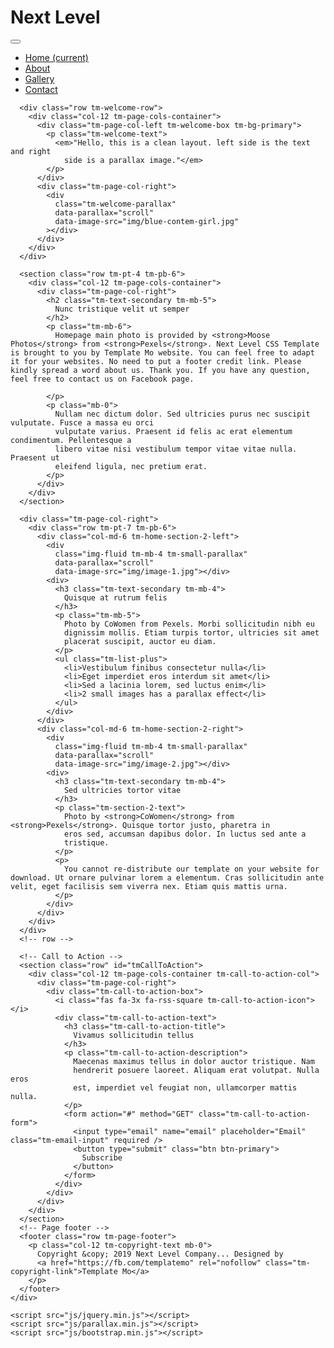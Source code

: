 <!DOCTYPE html>
<html lang="en">
  <head>
    <meta charset="UTF-8" />
    <meta name="viewport" content="width=device-width, initial-scale=1.0" />
    <meta http-equiv="X-UA-Compatible" content="ie=edge" />
    <title>Next Level HTML CSS Template</title>
<!--
Next Level CSS Template
https://templatemo.com/tm-532-next-level
-->
    <link rel="stylesheet"  href="https://fonts.googleapis.com/css?family=Open+Sans:400,600" />
    <link rel="stylesheet" href="css/all.min.css" />
    <link rel="stylesheet" href="css/bootstrap.min.css" />
    <link rel="stylesheet" href="css/templatemo-style.css" />
  </head>
  <body>
    <div class="container-fluid">
      <div class="row tm-brand-row">
        <div class="col-lg-4 col-10">
          <div class="tm-brand-container">
            <div class="tm-brand-texts">
              <h1 class="text-uppercase tm-brand-name">Next Level</h1>
            </div>
          </div>
        </div>
        <div class="col-lg-8 col-2 tm-nav-col">
          <div class="tm-nav">
            <nav class="navbar navbar-expand-lg navbar-light tm-navbar">
              <button
                class="navbar-toggler"
                type="button"
                data-toggle="collapse"
                data-target="#navbarNav"
                aria-controls="navbarNav"
                aria-expanded="false"
                aria-label="Toggle navigation">
                <span class="navbar-toggler-icon"></span>
              </button>
              <div class="collapse navbar-collapse" id="navbarNav">
                <ul class="navbar-nav ml-auto mr-0">
                  <li class="nav-item active">
                    <div class="tm-nav-link-highlight"></div>
                    <a class="nav-link" href="#"
                      >Home <span class="sr-only">(current)</span></a
                    >
                  </li>
                  <li class="nav-item">
                    <div class="tm-nav-link-highlight"></div>
                    <a class="nav-link" href="about.html">About</a>
                  </li>
                  <li class="nav-item">
                    <div class="tm-nav-link-highlight"></div>
                    <a class="nav-link" href="gallery.html">Gallery</a>
                  </li>
                  <li class="nav-item">
                    <div class="tm-nav-link-highlight"></div>
                    <a class="nav-link" href="contact.html">Contact</a>
                  </li>
                </ul>
              </div>
            </nav>
          </div>
        </div>
      </div>

      <div class="row tm-welcome-row">
        <div class="col-12 tm-page-cols-container">
          <div class="tm-page-col-left tm-welcome-box tm-bg-primary">
            <p class="tm-welcome-text">
              <em>"Hello, this is a clean layout. left side is the text and right
                side is a parallax image."</em>
            </p>
          </div>
          <div class="tm-page-col-right">
            <div
              class="tm-welcome-parallax"
              data-parallax="scroll"
              data-image-src="img/blue-contem-girl.jpg"
            ></div>
          </div>
        </div>
      </div>

      <section class="row tm-pt-4 tm-pb-6">
        <div class="col-12 tm-page-cols-container">
          <div class="tm-page-col-right">
            <h2 class="tm-text-secondary tm-mb-5">
              Nunc tristique velit ut semper
            </h2>
            <p class="tm-mb-6">
              Homepage main photo is provided by <strong>Moose Photos</strong> from <strong>Pexels</strong>. Next Level CSS Template is brought to you by Template Mo website. You can feel free to adapt it for your websites. No need to put a footer credit link. Please kindly spread a word about us. Thank you. If you have any question, feel free to contact us on Facebook page.
              
            </p>
            <p class="mb-0">
           	  Nullam nec dictum dolor. Sed ultricies purus nec suscipit vulputate. Fusce a massa eu orci
              vulputate varius. Praesent id felis ac erat elementum condimentum. Pellentesque a
              libero vitae nisi vestibulum tempor vitae vitae nulla. Praesent ut
              eleifend ligula, nec pretium erat.
            </p>
          </div>
        </div>
      </section>

      <div class="tm-page-col-right">
        <div class="row tm-pt-7 tm-pb-6">
          <div class="col-md-6 tm-home-section-2-left">
            <div
              class="img-fluid tm-mb-4 tm-small-parallax"
              data-parallax="scroll"
              data-image-src="img/image-1.jpg"></div>
            <div>
              <h3 class="tm-text-secondary tm-mb-4">
                Quisque at rutrum felis
              </h3>
              <p class="tm-mb-5">
                Photo by CoWomen from Pexels. Morbi sollicitudin nibh eu
                dignissim mollis. Etiam turpis tortor, ultricies sit amet
                placerat suscipit, auctor eu diam.
              </p>
              <ul class="tm-list-plus">
                <li>Vestibulum finibus consectetur nulla</li>
                <li>Eget imperdiet eros interdum sit amet</li>
                <li>Sed a lacinia lorem, sed luctus enim</li>
                <li>2 small images has a parallax effect</li>
              </ul>
            </div>
          </div>
          <div class="col-md-6 tm-home-section-2-right">
            <div
              class="img-fluid tm-mb-4 tm-small-parallax"
              data-parallax="scroll"
              data-image-src="img/image-2.jpg"></div>
            <div>
              <h3 class="tm-text-secondary tm-mb-4">
                Sed ultricies tortor vitae
              </h3>
              <p class="tm-section-2-text">
                Photo by <strong>CoWomen</strong> from <strong>Pexels</strong>. Quisque tortor justo, pharetra in
                eros sed, accumsan dapibus dolor. In luctus sed ante a
                tristique.
              </p>
              <p>
                You cannot re-distribute our template on your website for download. Ut ornare pulvinar lorem a elementum. Cras sollicitudin ante velit, eget facilisis sem viverra nex. Etiam quis mattis urna.
              </p>
            </div>
          </div>
        </div>
      </div>
      <!-- row -->

      <!-- Call to Action -->
      <section class="row" id="tmCallToAction">
        <div class="col-12 tm-page-cols-container tm-call-to-action-col">
          <div class="tm-page-col-right">
            <div class="tm-call-to-action-box">
              <i class="fas fa-3x fa-rss-square tm-call-to-action-icon"></i>
              <div class="tm-call-to-action-text">
                <h3 class="tm-call-to-action-title">
                  Vivamus sollicitudin tellus
                </h3>
                <p class="tm-call-to-action-description">
                  Maecenas maximus tellus in dolor auctor tristique. Nam
                  hendrerit posuere laoreet. Aliquam erat volutpat. Nulla eros
                  est, imperdiet vel feugiat non, ullamcorper mattis nulla.
                </p>
                <form action="#" method="GET" class="tm-call-to-action-form">
                  <input type="email" name="email" placeholder="Email" class="tm-email-input" required />
                  <button type="submit" class="btn btn-primary">
                    Subscribe
                  </button>
                </form>
              </div>
            </div>
          </div>
        </div>
      </section>
      <!-- Page footer -->
      <footer class="row tm-page-footer">
        <p class="col-12 tm-copyright-text mb-0">
          Copyright &copy; 2019 Next Level Company... Designed by
          <a href="https://fb.com/templatemo" rel="nofollow" class="tm-copyright-link">Template Mo</a>
        </p>
      </footer>
    </div>

    <script src="js/jquery.min.js"></script>
    <script src="js/parallax.min.js"></script>
    <script src="js/bootstrap.min.js"></script>
  </body>
</html>

